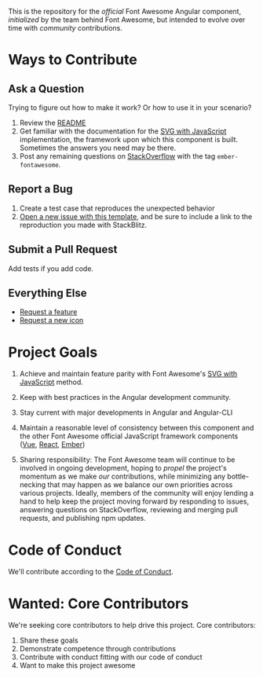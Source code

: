 This is the repository for the _official_ Font Awesome Angular component, _initialized_ by the team behind Font Awesome,
but intended to evolve over time with _community_ contributions.

# Ways to Contribute

## Ask a Question

Trying to figure out how to make it work? Or how to use it in your scenario?

1. Review the [README](README.md)
1. Get familiar with the documentation for the [SVG with JavaScript](https://fontawesome.com/how-to-use/svg-with-js) implementation,
the framework upon which this component is built. Sometimes the answers you need may be there.
1. Post any remaining questions on [StackOverflow](https://stackoverflow.com/questions/tagged/ember-fontawesome) with the tag `ember-fontawesome`.

## Report a Bug

1. Create a test case that reproduces the unexpected behavior
1. [Open a new issue with this template](https://github.com/FortAwesome/ember-fontawesome/issues/new?template=bug-report.md),
and be sure to include a link to the reproduction you made with StackBlitz.

## Submit a Pull Request

Add tests if you add code.

## Everything Else

* [Request a feature](https://github.com/FortAwesome/ember-fontawesome/issues/new??title=Feature%20request:feature-name&template=feature-request.md)
* [Request a new icon](https://github.com/FortAwesome/Font-Awesome/issues/new?title=Icon%20request:%20icon-name&template=icon-request.md)

# Project Goals

1. Achieve and maintain feature parity with Font Awesome's [SVG with JavaScript](https://fontawesome.com/how-to-use/svg-with-js) method.

1. Keep with best practices in the Angular development community.

1. Stay current with major developments in Angular and Angular-CLI

1. Maintain a reasonable level of consistency between this component and the other Font Awesome official JavaScript
framework components ([Vue](https://github.com/FortAwesome/vue-fontawesome), [React](https://github.com/FortAwesome/react-fontawesome), [Ember](https://github.com/FortAwesome/ember-fontawesome))

1. Sharing responsibility: The Font Awesome team will continue to be involved in ongoing development, hoping to _propel_
the project's momentum as we make _our_ contributions, while minimizing any bottle-necking that may happen as we balance
our own priorities across various projects. Ideally, members of the community will enjoy lending a hand to help keep
the project moving forward by responding to issues, answering questions on StackOverflow, reviewing and merging pull
requests, and publishing npm updates.

# Code of Conduct

We'll contribute according to the [Code of Conduct](CODE_OF_CONDUCT.md).

# Wanted: Core Contributors

We're seeking core contributors to help drive this project. Core contributors:
1. Share these goals
1. Demonstrate competence through contributions
1. Contribute with conduct fitting with our code of conduct
1. Want to make this project awesome
